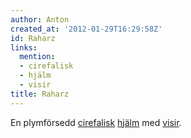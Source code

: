 ```yaml
---
author: Anton
created_at: '2012-01-29T16:29:58Z'
id: Raharz
links:
  mention:
  - cirefalisk
  - hjälm
  - visir
title: Raharz
---
```


En plymförsedd [cirefalisk][] [hjälm] med [visir].

  [cirefalisk]: cirefalisk
  [hjälm]: hjälm
  [visir]: visir
